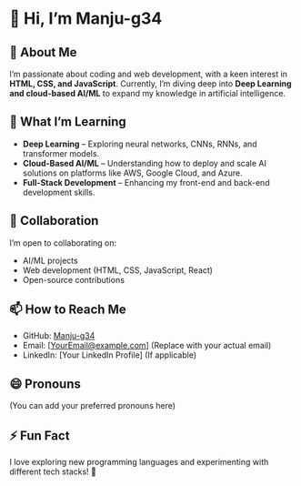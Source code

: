 # 👋 Hi, I’m Manju-g34  

## 👀 About Me  
I’m passionate about coding and web development, with a keen interest in **HTML, CSS, and JavaScript**. Currently, I’m diving deep into **Deep Learning and cloud-based AI/ML** to expand my knowledge in artificial intelligence.  

## 🌱 What I’m Learning  
- **Deep Learning** – Exploring neural networks, CNNs, RNNs, and transformer models.  
- **Cloud-Based AI/ML** – Understanding how to deploy and scale AI solutions on platforms like AWS, Google Cloud, and Azure.  
- **Full-Stack Development** – Enhancing my front-end and back-end development skills.  

## 💞️ Collaboration  
I’m open to collaborating on:  
- AI/ML projects  
- Web development (HTML, CSS, JavaScript, React)  
- Open-source contributions  

## 📫 How to Reach Me  
- GitHub: [Manju-g34](https://github.com/Manju-g34)  
- Email: [YourEmail@example.com] (Replace with your actual email)  
- LinkedIn: [Your LinkedIn Profile] (If applicable)  

## 😄 Pronouns  
(You can add your preferred pronouns here)  

## ⚡ Fun Fact  
I love exploring new programming languages and experimenting with different tech stacks! 🚀  

